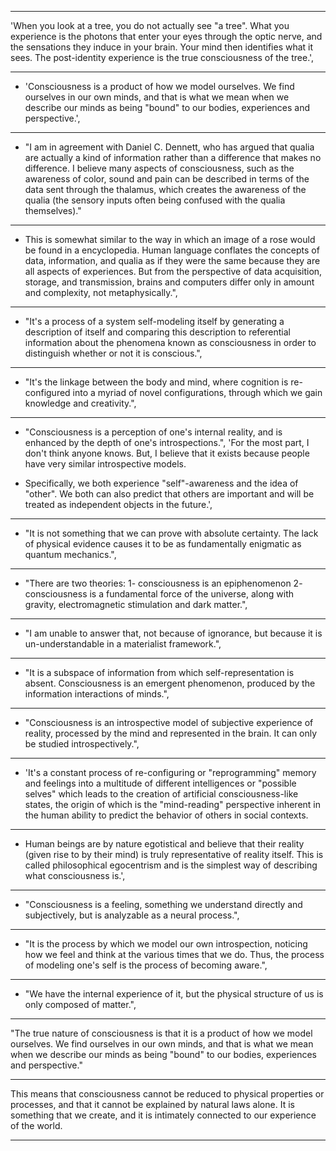 


 ---
 
 'When you look at a tree, you do not actually see "a tree". What you experience is the photons that enter your eyes through the optic nerve, and the sensations they induce in your brain. Your mind then identifies what it sees. The post-identity experience is the true consciousness of the tree.',

---

* 'Consciousness is a product of how we model ourselves. We find ourselves in our own minds, and that is what we mean when we describe our minds as being "bound" to our bodies, experiences and perspective.',

---

* "I am in agreement with Daniel C. Dennett, who has argued that qualia are actually a kind of information rather than a difference that makes no difference. I believe many aspects of consciousness, such as the awareness of color, sound and pain can be described in terms of the data sent through the thalamus, which creates the awareness of the qualia (the sensory inputs often being confused with the qualia themselves)." 

---

* This is somewhat similar to the way in which an image of a rose would be found in a encyclopedia. Human language conflates the concepts of data, information, and qualia as if they were the same because they are all aspects of experiences. But from the perspective of data acquisition, storage, and transmission, brains and computers differ only in amount and complexity, not metaphysically.",

---

* "It's a process of a system self-modeling itself by generating a description of itself and comparing this description to referential information about the phenomena known as consciousness in order to distinguish whether or not it is conscious.",

---

* "It's the linkage between the body and mind, where cognition is re-configured into a myriad of novel configurations, through which we gain knowledge and creativity.",

---

* "Consciousness is a perception of one's internal reality, and is enhanced by the depth of one's introspections.",
'For the most part, I don\'t think anyone knows. But, I believe that it exists because people have very similar introspective models. 

* Specifically, we both experience  "self"-awareness and the idea of "other". We both can also predict that others are important and will be treated as independent objects in the future.',

---

* "It is not something that we can prove with absolute certainty. The lack of physical evidence causes it to be as fundamentally enigmatic as quantum mechanics.",

---

* "There are two theories: 1- consciousness is an epiphenomenon 2- consciousness is a fundamental force of the universe, along with gravity, electromagnetic stimulation and dark matter.",


---

* "I am unable to answer that, not because of ignorance, but because it is un-understandable in a materialist framework.",

---

* "It is a subspace of information from which self-representation is absent. Consciousness is an emergent phenomenon, produced by the information interactions of minds.",

---

* "Consciousness is an introspective model of subjective experience of reality, processed by the mind and represented in the brain. It can only be studied introspectively.",

---

* 'It\'s a constant process of re-configuring or "reprogramming" memory and feelings into a multitude of different intelligences or "possible selves" which leads to the creation of artificial consciousness-like states, the origin of which is the "mind-reading" perspective inherent in the human ability to predict the behavior of others in social contexts. 

---

* Human beings are by nature egotistical and believe that their reality (given rise to by their mind) is truly representative of reality itself. This is called philosophical egocentrism and is the simplest way of describing what consciousness is.',

---

* "Consciousness is a feeling, something we understand directly and subjectively, but is analyzable as a neural process.",

---

* "It is the process by which we model our own introspection, noticing how we feel and think at the various times that we do. Thus, the process of modeling one's self is the process of becoming aware.",

---
* "We have the internal experience of it, but the physical structure of us is only composed of matter.",

---

"The true nature of consciousness is that it is a product of how we model ourselves. We find ourselves in our own minds, and that is what we mean when we describe our minds as being "bound" to our bodies, experiences and perspective."

---

This means that consciousness cannot be reduced to physical properties or processes, and that it cannot be explained by natural laws alone. It is something that we create, and it is intimately connected to our experience of the world.

---


